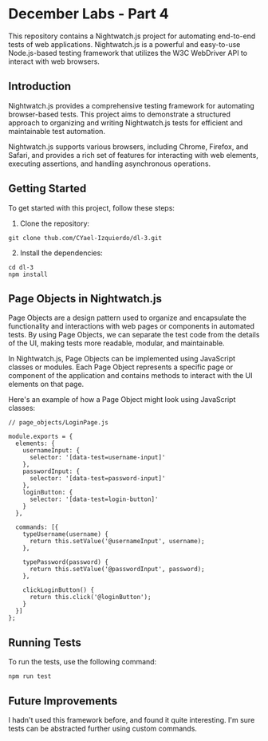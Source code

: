 # December Labs - Part 4
This repository contains a Nightwatch.js project for automating end-to-end tests of web applications. Nightwatch.js is a powerful and easy-to-use Node.js-based testing framework that utilizes the W3C WebDriver API to interact with web browsers.

## Introduction
Nightwatch.js provides a comprehensive testing framework for automating browser-based tests. This project aims to demonstrate a structured approach to organizing and writing Nightwatch.js tests for efficient and maintainable test automation.

Nightwatch.js supports various browsers, including Chrome, Firefox, and Safari, and provides a rich set of features for interacting with web elements, executing assertions, and handling asynchronous operations.

## Getting Started
To get started with this project, follow these steps:

1. Clone the repository:
```
git clone thub.com/CYael-Izquierdo/dl-3.git
```
2. Install the dependencies:
```
cd dl-3
npm install
```
## Page Objects in Nightwatch.js
Page Objects are a design pattern used to organize and encapsulate the functionality and interactions with web pages or components in automated tests. By using Page Objects, we can separate the test code from the details of the UI, making tests more readable, modular, and maintainable.

In Nightwatch.js, Page Objects can be implemented using JavaScript classes or modules. Each Page Object represents a specific page or component of the application and contains methods to interact with the UI elements on that page.

Here's an example of how a Page Object might look using JavaScript classes:

```
// page_objects/LoginPage.js

module.exports = {
  elements: {
    usernameInput: {
      selector: '[data-test=username-input]'
    },
    passwordInput: {
      selector: '[data-test=password-input]'
    },
    loginButton: {
      selector: '[data-test=login-button]'
    }
  },

  commands: [{
    typeUsername(username) {
      return this.setValue('@usernameInput', username);
    },

    typePassword(password) {
      return this.setValue('@passwordInput', password);
    },

    clickLoginButton() {
      return this.click('@loginButton');
    }
  }]
};
```
## Running Tests
To run the tests, use the following command:
```
npm run test
```
## Future Improvements
I hadn't used this framework before, and found it quite interesting. I'm sure tests can be abstracted further using custom commands.
